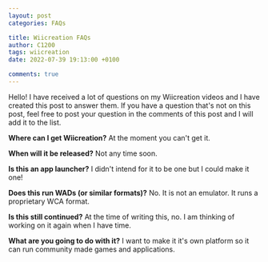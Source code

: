 ```yaml
---
layout: post
categories: FAQs

title: Wiicreation FAQs
author: C1200
tags: wiicreation
date: 2022-07-39 19:13:00 +0100

comments: true
---
```


Hello! I have received a lot of questions on my Wiicreation videos
and I have created this post to answer them. If you have a question
that's not on this post, feel free to post your question in the
comments of this post and I will add it to the list.

**Where can I get Wiicreation?**
At the moment you can't get it.

**When will it be released?**
Not any time soon.

**Is this an app launcher?**
I didn't intend for it to be one but I could make it one!

**Does this run WADs (or similar formats)?**
No. It is not an emulator. It runs a proprietary WCA format.

**Is this still continued?**
At the time of writing this, no. I am thinking of working on it again
when I have time.

**What are you going to do with it?**
I want to make it it's own platform so it can run community made games
and applications.